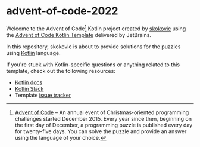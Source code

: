 # advent-of-code-2022

Welcome to the Advent of Code[^aoc] Kotlin project created by [skokovic][github] using the [Advent of Code Kotlin Template][template] delivered by JetBrains.

In this repository, skokovic is about to provide solutions for the puzzles using [Kotlin][kotlin] language.

If you're stuck with Kotlin-specific questions or anything related to this template, check out the following resources:

- [Kotlin docs][docs]
- [Kotlin Slack][slack]
- Template [issue tracker][issues]


[^aoc]:
    [Advent of Code][aoc] – An annual event of Christmas-oriented programming challenges started December 2015.
    Every year since then, beginning on the first day of December, a programming puzzle is published every day for twenty-five days.
    You can solve the puzzle and provide an answer using the language of your choice.

[aoc]: https://adventofcode.com
[docs]: https://kotlinlang.org/docs/home.html
[github]: https://github.com/skokovic
[issues]: https://github.com/kotlin-hands-on/advent-of-code-kotlin-template/issues
[kotlin]: https://kotlinlang.org
[slack]: https://surveys.jetbrains.com/s3/kotlin-slack-sign-up
[template]: https://github.com/kotlin-hands-on/advent-of-code-kotlin-template
